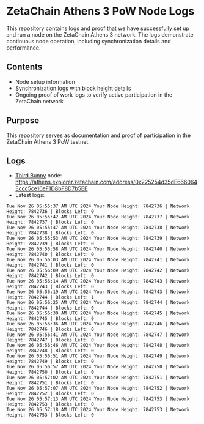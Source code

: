 # ZetaChain Athens 3 PoW Node Logs
This repository contains logs and proof that we have successfully set up and run a node on the ZetaChain Athens 3 network. The logs demonstrate continuous node operation, including synchronization details and performance.

## Contents
- Node setup information
- Synchronization logs with block height details
- Ongoing proof of work logs to verify active participation in the ZetaChain network

## Purpose
This repository serves as documentation and proof of participation in the ZetaChain Athens 3 PoW testnet.

## Logs

- [Third Bunny](https://thirdbunny.xyz/) node: https://athens.explorer.zetachain.com/address/0x225254d35dE666064Eccc5ce16eF1D8bF8D7b5EE
- Latest logs:
```
Tue Nov 26 05:55:37 AM UTC 2024 Your Node Height: 7842736 | Network Height: 7842736 | Blocks Left: 0
Tue Nov 26 05:55:42 AM UTC 2024 Your Node Height: 7842737 | Network Height: 7842737 | Blocks Left: 0
Tue Nov 26 05:55:47 AM UTC 2024 Your Node Height: 7842738 | Network Height: 7842738 | Blocks Left: 0
Tue Nov 26 05:55:53 AM UTC 2024 Your Node Height: 7842739 | Network Height: 7842739 | Blocks Left: 0
Tue Nov 26 05:55:58 AM UTC 2024 Your Node Height: 7842740 | Network Height: 7842740 | Blocks Left: 0
Tue Nov 26 05:56:03 AM UTC 2024 Your Node Height: 7842741 | Network Height: 7842741 | Blocks Left: 0
Tue Nov 26 05:56:09 AM UTC 2024 Your Node Height: 7842742 | Network Height: 7842742 | Blocks Left: 0
Tue Nov 26 05:56:14 AM UTC 2024 Your Node Height: 7842743 | Network Height: 7842743 | Blocks Left: 0
Tue Nov 26 05:56:19 AM UTC 2024 Your Node Height: 7842743 | Network Height: 7842744 | Blocks Left: 1
Tue Nov 26 05:56:25 AM UTC 2024 Your Node Height: 7842744 | Network Height: 7842744 | Blocks Left: 0
Tue Nov 26 05:56:30 AM UTC 2024 Your Node Height: 7842745 | Network Height: 7842745 | Blocks Left: 0
Tue Nov 26 05:56:36 AM UTC 2024 Your Node Height: 7842746 | Network Height: 7842746 | Blocks Left: 0
Tue Nov 26 05:56:41 AM UTC 2024 Your Node Height: 7842747 | Network Height: 7842747 | Blocks Left: 0
Tue Nov 26 05:56:46 AM UTC 2024 Your Node Height: 7842748 | Network Height: 7842748 | Blocks Left: 0
Tue Nov 26 05:56:51 AM UTC 2024 Your Node Height: 7842749 | Network Height: 7842749 | Blocks Left: 0
Tue Nov 26 05:56:57 AM UTC 2024 Your Node Height: 7842750 | Network Height: 7842750 | Blocks Left: 0
Tue Nov 26 05:57:02 AM UTC 2024 Your Node Height: 7842751 | Network Height: 7842751 | Blocks Left: 0
Tue Nov 26 05:57:07 AM UTC 2024 Your Node Height: 7842752 | Network Height: 7842752 | Blocks Left: 0
Tue Nov 26 05:57:13 AM UTC 2024 Your Node Height: 7842753 | Network Height: 7842753 | Blocks Left: 0
Tue Nov 26 05:57:18 AM UTC 2024 Your Node Height: 7842753 | Network Height: 7842753 | Blocks Left: 0
```
